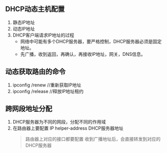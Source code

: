 ## DHCP动态主机配置
1. 静态IP地址
2. 动态IP地址
3. DHCP客户端请求IP地址的过程
   * 网络中可能有多个DHCP服务器，要严格控制，DHCP服务器必须是固定地址。
   * 先广播，收到返回，再确认，再接收IP地址，网关，DNS信息。

## 动态获取路由的命令
1. ipconfig /renew     //重新获取IP地址
2. ipconfig /release   //释放IP地址租约

## 跨网段地址分配
1. DHCP服务器为不同的网段，分配不同的作用域
2. 在路由器上要配置 IP helper-address DHCP服务器地址
   > 路由器上对应的接口都要配置
   > 收到广播地址后，会直接转发到对应的DHCP服务器